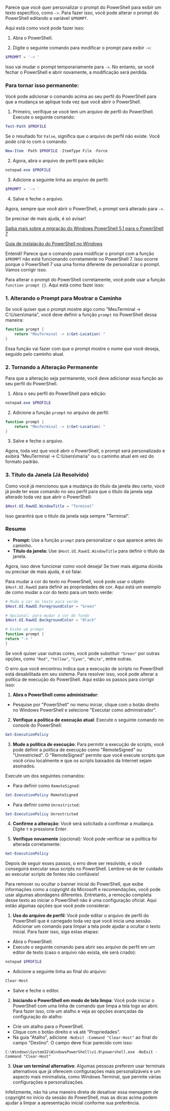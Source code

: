 Parece que você quer personalizar o prompt do PowerShell para exibir um texto específico, como `->`. Para fazer isso, você pode alterar o prompt do PowerShell editando a variável `$PROMPT`.

Aqui está como você pode fazer isso:

1. Abra o PowerShell.

2. Digite o seguinte comando para modificar o prompt para exibir `->`:

```powershell
$PROMPT = '-> '
```

Isso vai mudar o prompt temporariamente para `->`. No entanto, se você fechar o PowerShell e abrir novamente, a modificação será perdida.

### Para tornar isso permanente:

Você pode adicionar o comando acima ao seu perfil do PowerShell para que a mudança se aplique toda vez que você abrir o PowerShell.

1. Primeiro, verifique se você tem um arquivo de perfil do PowerShell. Execute o seguinte comando:

```powershell
Test-Path $PROFILE
```

Se o resultado for `False`, significa que o arquivo de perfil não existe. Você pode criá-lo com o comando:

```powershell
New-Item -Path $PROFILE -ItemType File -Force
```

2. Agora, abra o arquivo de perfil para edição:

```powershell
notepad.exe $PROFILE
```

3. Adicione a seguinte linha ao arquivo de perfil:

```powershell
$PROMPT = '-> '
```

4. Salve e feche o arquivo.

Agora, sempre que você abrir o PowerShell, o prompt será alterado para `->`.

Se precisar de mais ajuda, é só avisar!

[Saiba mais sobre a migração do Windows PowerShell 5.1 para o PowerShell 7](https://learn.microsoft.com/pt-br/powershell/scripting/whats-new/migrating-from-windows-powershell-51-to-powershell-7?view=powershell-7.5)

[Guia de instalação do PowerShell no Windows](https://learn.microsoft.com/pt-br/powershell/scripting/install/installing-powershell-on-windows?view=powershell-7.5#winget)

Entendi! Parece que o comando para modificar o prompt com a função `$PROMPT` não está funcionando corretamente no PowerShell 7. Isso ocorre porque o PowerShell 7 usa uma forma diferente de personalizar o prompt. Vamos corrigir isso.

Para alterar o prompt do PowerShell corretamente, você pode usar a função `function prompt {}`. Aqui está como fazer isso:

### 1. Alterando o Prompt para Mostrar o Caminho

Se você quiser que o prompt mostre algo como "MeuTerminal -> C:\Users\maria", você deve definir a função `prompt` no PowerShell dessa maneira:

```powershell
function prompt {
    return "MeuTerminal -> $(Get-Location) "
}
```

Essa função vai fazer com que o prompt mostre o nome que você deseja, seguido pelo caminho atual.

### 2. Tornando a Alteração Permanente

Para que a alteração seja permanente, você deve adicionar essa função ao seu perfil do PowerShell.

1. Abra o seu perfil do PowerShell para edição:

```powershell
notepad.exe $PROFILE
```

2. Adicione a função `prompt` no arquivo de perfil:

```powershell
function prompt {
    return "MeuTerminal -> $(Get-Location) "
}
```

3. Salve e feche o arquivo.

Agora, toda vez que você abrir o PowerShell, o prompt será personalizado e exibirá "MeuTerminal -> C:\Users\maria" ou o caminho atual em vez do formato padrão.

### 3. Título da Janela (Já Resolvido)

Como você já mencionou que a mudança do título da janela deu certo, você já pode ter esse comando no seu perfil para que o título da janela seja alterado toda vez que abrir o PowerShell:

```powershell
$Host.UI.RawUI.WindowTitle = "Terminal"
```

Isso garantirá que o título da janela seja sempre "Terminal".

### Resumo

- **Prompt:** Use a função `prompt` para personalizar o que aparece antes do caminho.
- **Título da janela:** Use `$Host.UI.RawUI.WindowTitle` para definir o título da janela.

Agora, isso deve funcionar como você deseja! Se tiver mais alguma dúvida ou precisar de mais ajuda, é só falar. 


Para mudar a cor do texto no PowerShell, você pode usar o objeto `$Host.UI.RawUI` para definir as propriedades de cor. Aqui está um exemplo de como mudar a cor do texto para um texto verde:

```powershell
# Muda a cor do texto para verde
$Host.UI.RawUI.ForegroundColor = "Green"

# Opcional: para mudar a cor do fundo
$Host.UI.RawUI.BackgroundColor = "Black"

# Exibe um prompt
function prompt {
return "-> "
}
```

Se você quiser usar outras cores, você pode substituir `"Green"` por outras opções, como `"Red"`, `"Yellow"`, `"Cyan"`, `"White"`, entre outras.


O erro que você encontrou indica que a execução de scripts no PowerShell está desabilitada em seu sistema. Para resolver isso, você pode alterar a política de execução do PowerShell. Aqui estão os passos para corrigir isso:

1. **Abra o PowerShell como administrador**:
- Pesquise por "PowerShell" no menu iniciar, clique com o botão direito no Windows PowerShell e selecione "Executar como administrador".

2. **Verifique a política de execução atual**:
Execute o seguinte comando no console do PowerShell:
```powershell
Get-ExecutionPolicy
```

3. **Mude a política de execução**:
Para permitir a execução de scripts, você pode definir a política de execução como "RemoteSigned" ou "Unrestricted". O "RemoteSigned" permite que você execute scripts que você criou localmente e que os scripts baixados da Internet sejam assinados.

Execute um dos seguintes comandos:
- Para definir como `RemoteSigned`:
```powershell
Set-ExecutionPolicy RemoteSigned
```
- Para definir como `Unrestricted`:
```powershell
Set-ExecutionPolicy Unrestricted
```

4. **Confirme a alteração**:
Você será solicitado a confirmar a mudança. Digite `Y` e pressione Enter.

5. **Verifique novamente** (opcional):
Você pode verificar se a política foi alterada corretamente:
```powershell
Get-ExecutionPolicy
```

Depois de seguir esses passos, o erro deve ser resolvido, e você conseguirá executar seus scripts no PowerShell. Lembre-se de ter cuidado ao executar scripts de fontes não confiáveis!

Para remover ou ocultar o banner inicial do PowerShell, que exibe informações como a copyright da Microsoft e recomendações, você pode usar algumas abordagens diferentes. Entretanto, a remoção completa desse texto ao iniciar o PowerShell não é uma configuração oficial. Aqui estão algumas opções que você pode considerar:

1. **Uso do arquivo de perfil**: Você pode editar o arquivo de perfil do PowerShell que é carregado toda vez que você inicia uma sessão. Adicionar um comando para limpar a tela pode ajudar a ocultar o texto inicial. Para fazer isso, siga estas etapas:

- Abra o PowerShell.
- Execute o seguinte comando para abrir seu arquivo de perfil em um editor de texto (caso o arquivo não exista, ele será criado):
```powershell
notepad $PROFILE
```
- Adicione a seguinte linha ao final do arquivo:
```powershell
Clear-Host
```
- Salve e feche o editor.

2. **Iniciando o PowerShell em modo de tela limpa**: Você pode iniciar o PowerShell com uma linha de comando que limpa a tela logo ao abrir. Para fazer isso, crie um atalho e veja as opções avançadas da configuração do atalho:

- Crie um atalho para o PowerShell.
- Clique com o botão direito e vá até "Propriedades".
- Na guia "Atalho", adicione `-NoExit -Command "Clear-Host"` ao final do campo "Destino". O campo deve ficar parecido com isso:
```plaintext
C:\Windows\System32\WindowsPowerShell\v1.0\powershell.exe -NoExit -Command "Clear-Host"
```

3. **Usar um terminal alternativo**: Algumas pessoas preferem usar terminais alternativos que já oferecem configurações mais personalizáveis e um aspecto mais minimalista, como Windows Terminal, que permite várias configurações e personalizações.

Infelizmente, não há uma maneira direta de desativar essa mensagem de copyright no início da sessão do PowerShell, mas as dicas acima podem ajudar a limpar a apresentação inicial conforme sua preferência.